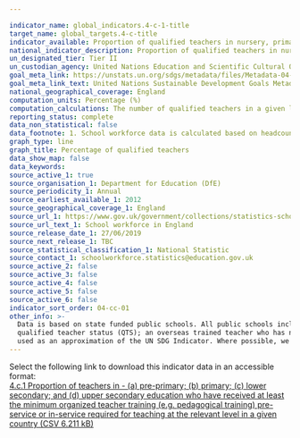 ```yaml
---

indicator_name: global_indicators.4-c-1-title
target_name: global_targets.4-c-title
indicator_available: Proportion of qualified teachers in nursery, primary and secondary education
national_indicator_description: Proportion of qualified teachers in nursery, primary and secondary education in England
un_designated_tier: Tier II
un_custodian_agency: United Nations Education and Scientific Cultural Organisation - Institute of Statistics (UNESCO-UIS)
goal_meta_link: https://unstats.un.org/sdgs/metadata/files/Metadata-04-0C-01.pdf 
goal_meta_link_text: United Nations Sustainable Development Goals Metadata (PDF 218 KB)
national_geographical_coverage: England
computation_units: Percentage (%)
computation_calculations: The number of qualified teachers in a given level of education is expressed as a percentage of all (qualified and unqualified) teachers in that level of education.
reporting_status: complete
data_non_statistical: false
data_footnote: 1. School workforce data is calculated based on headcount. This means the figures may differ slightly from other figures available in the public domain which may use figures for the full time equivalent.
graph_type: line
graph_title: Percentage of qualified teachers
data_show_map: false
data_keywords:  
source_active_1: true
source_organisation_1: Department for Education (DfE)
source_periodicity_1: Annual
source_earliest_available_1: 2012
source_geographical_coverage_1: England
source_url_1: https://www.gov.uk/government/collections/statistics-school-workforce
source_url_text_1: School workforce in England
source_release_date_1: 27/06/2019
source_next_release_1: TBC
source_statistical_classification_1: National Statistic
source_contact_1: schoolworkforce.statistics@education.gov.uk
source_active_2: false
source_active_3: false
source_active_4: false
source_active_5: false
source_active_6: false
indicator_sort_order: 04-cc-01
other_info: >-
  Data is based on state funded public schools. All public schools include - nursery, primary, secondary, special and centrally employed schools. The proportion of qualified teachers includes both full and part time teachers. An unqualified teacher is either a trainee working towards
  qualified teacher status (QTS); an overseas trained teacher who has not exceeded the four years they are allowed to teach without having QTS; or an instructor who has a particular skill who can be employed for so long as a qualified teacher is not available.   This indicator is being
  used as an approximation of the UN SDG Indicator. Where possible, we will work to identify or develop UK data to meet the global indicator specification. This indicator has not been identified in collaboration with topic experts.
---
```

Select the following link to download this indicator data in an accessible format:<br>[4.c.1 Proportion of teachers in - (a) pre-primary; (b) primary; (c) lower secondary; and (d) upper secondary education who have received at least the minimum organized teacher training (e.g. pedagogical training) pre-service or in-service required for teaching at the relevant level in a given country (CSV 6.211 kB)](https://sustainabledevelopment-uk.github.io/sdg-data/en/data/4-c-1.csv)